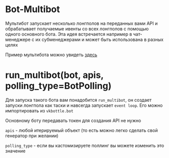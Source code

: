 # Bot-Multibot

Мультибот запускает несколько лонгполов на переданных вами API и обрабатывает получаемые ивенты со всех лонгполов с помощью одного основного бота. Эта идея встречается например в чат-менеджере с их субменеджерами и может быть использована в разных целях

Пример мультибота можно увидеть [здесь](https://github.com/timoniq/vkbottle/blob/v3.0/examples/high-level/multibot.py)

# run_multibot(bot, apis, polling_type=BotPolling)

Для запуска такого бота вам понадобится `run_multibot`, он создает запуски лонгпола как таски и навсегда запускает `event loop`. Его можно импортировать из `vkbottle.bot`

Основному боту передавать токен для создания API не нужно

`apis` - любой итерируемый объект (то есть можно легко сделать свой генератор при желании)

`polling_type` - если вы кастомизируете поллинг вы можете изменить это значение
